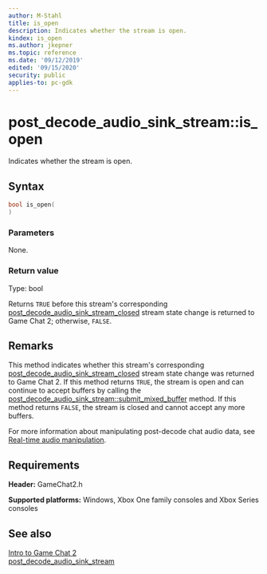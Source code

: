 ```yaml
---
author: M-Stahl
title: is_open
description: Indicates whether the stream is open.
kindex: is_open
ms.author: jkepner
ms.topic: reference
ms.date: '09/12/2019'
edited: '09/15/2020'
security: public
applies-to: pc-gdk
---
```


# post_decode_audio_sink_stream::is_open
  
Indicates whether the stream is open.  
  
<a id="syntaxSection"></a>
  
## Syntax
  
```cpp
bool is_open(  
)  
```  
  
<a id="parametersSection"></a>
  
### Parameters
  
None.  
  
<a id="retvalSection"></a>
  
### Return value
  
Type: bool  
  
Returns `TRUE` before this stream's corresponding [post_decode_audio_sink_stream_closed](../../../enums/game_chat_stream_state_change_type.md) stream state change is returned to Game Chat 2; otherwise, `FALSE`.  
  
<a id="remarksSection"></a>
  
## Remarks
  
This method indicates whether this stream's corresponding [post_decode_audio_sink_stream_closed](../../../enums/game_chat_stream_state_change_type.md) stream state change was returned to Game Chat 2. If this method returns `TRUE`, the stream is open and can continue to accept buffers by calling the [post_decode_audio_sink_stream::submit_mixed_buffer](post_decode_audio_sink_stream_submit_mixed_buffer.md) method. If this method returns `FALSE`, the stream is closed and cannot accept any more buffers.  
  
For more information about manipulating post-decode chat audio data, see [Real-time audio manipulation](../../../../../../chat/overviews/game-chat2/real-time-audio-manipulation.md).  
  
<a id="requirementsSection"></a>
  
## Requirements
  
**Header:** GameChat2.h  
  
**Supported platforms:** Windows, Xbox One family consoles and Xbox Series consoles  
  
<a id="seealsoSection"></a>
  
## See also
  
[Intro to Game Chat 2](../../../../../../chat/overviews/game-chat2/game-chat-2-intro.md)  
[post_decode_audio_sink_stream](../post_decode_audio_sink_stream.md)  
  